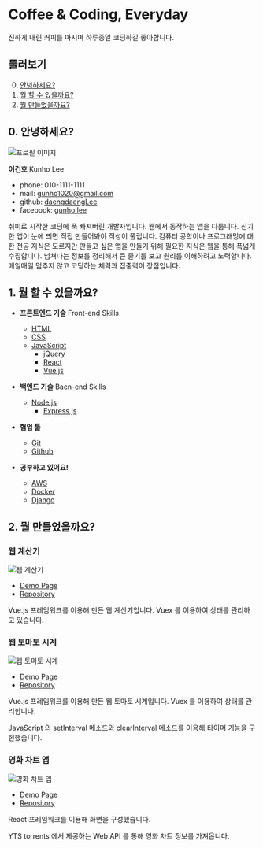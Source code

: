 # Coffee & Coding, Everyday

진하게 내린 커피를 마시며 하루종일 코딩하길 좋아합니다.

## 둘러보기

0. [안녕하세요?](#0-안녕하세요)
1. [뭘 할 수 있을까요?](#1-뭘-할-수-있을까요)
2. [뭘 만들었을까요?](#2-뭘-만들었을까요)

## 0. 안녕하세요?

![프로필 이미지](https://user-images.githubusercontent.com/30795415/35864625-a56d31b8-0b95-11e8-912e-62069d54cd13.jpg)

**이건호** Kunho Lee

- phone: 010-1111-1111
- mail: <gunho1020@gmail.com>
- github: [daengdaengLee](https://github.com/daengdaengLee)
- facebook: [gunho lee](https://www.facebook.com/gunho.lee.566)

취미로 시작한 코딩에 푹 빠져버린 개발자입니다. 웹에서 동작하는 앱을 다룹니다. 신기한 앱이 눈에 띄면 직접 만들어봐야 직성이 풀립니다. 컴퓨터 공학이나 프로그래밍에 대한 전공 지식은 모르지만 만들고 싶은 앱을 만들기 위해 필요한 지식은 웹을 통해 폭넓게 수집합니다. 넘쳐나는 정보를 정리해서 큰 줄기를 보고 원리를 이해하려고 노력합니다. 매일매일 멈추지 않고 코딩하는 체력과 집중력이 장점입니다.

## 1. 뭘 할 수 있을까요?

- **프론트엔드 기술** Front-end Skills
  - [HTML](https://www.w3.org/html/)
  - [CSS](https://www.w3.org/Style/CSS/)
  - [JavaScript](https://developer.mozilla.org/bm/docs/Web/JavaScript)
    - [jQuery](https://jquery.com/)
    - [React](https://reactjs.org/)
    - [Vue.js](https://vuejs.org/)

- **백엔드 기술** Bacn-end Skills
  - [Node.js](https://nodejs.org/en/)
    - [Express.js](https://expressjs.com/)

- **협업 툴**
  - [Git](https://git-scm.com/)
  - [Github](https://github.com/)

- **공부하고 있어요!**
  - [AWS](https://aws.amazon.com/)
  - [Docker](https://www.docker.com/)
  - [Django](https://www.djangoproject.com/)

## 2. 뭘 만들었을까요?

### 웹 계산기

![웹 계산기](https://user-images.githubusercontent.com/30795415/35865329-900e7d5c-0b97-11e8-9648-98698976957b.jpg)

- [Demo Page](https://daengdaenglee.github.io/calculator_with_vuejs/)
- [Repository](https://github.com/daengdaengLee/calculator_with_vuejs)

Vue.js 프레임워크를 이용해 만든 웹 계산기입니다. Vuex 를 이용하여 상태를 관리하고 있습니다.

### 웹 토마토 시계

![웹 토마토 시계](https://user-images.githubusercontent.com/30795415/35865341-97db34bc-0b97-11e8-863a-663b8260ecc9.jpg)

- [Demo Page](https://daengdaenglee.github.io/pomodoro_clock_vuejs/)
- [Repository](https://github.com/daengdaengLee/pomodoro_clock_vuejs)

Vue.js 프레임워크를 이용해 만든 웹 토마토 시계입니다. Vuex 를 이용하여 상태를 관리합니다.

JavaScript 의 setInterval 메소드와 clearInterval 메소드를 이용해 타이머 기능을 구현했습니다.

### 영화 차트 앱

![영화 차트 앱](https://user-images.githubusercontent.com/30795415/35865347-9beca7fc-0b97-11e8-8007-98511c27890d.jpg)

- [Demo Page](https://daengdaenglee.github.io/movie_app_react/)
- [Repository](https://github.com/daengdaengLee/movie_app_react)

React 프레임워크를 이용해 화면을 구성했습니다.

YTS torrents 에서 제공하는 Web API 를 통해 영화 차트 정보를 가져옵니다.
